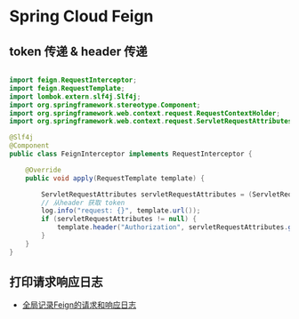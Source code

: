 # Spring Cloud Feign

## token 传递 & header 传递

```java

import feign.RequestInterceptor;
import feign.RequestTemplate;
import lombok.extern.slf4j.Slf4j;
import org.springframework.stereotype.Component;
import org.springframework.web.context.request.RequestContextHolder;
import org.springframework.web.context.request.ServletRequestAttributes;

@Slf4j
@Component
public class FeignInterceptor implements RequestInterceptor {

    @Override
    public void apply(RequestTemplate template) {

        ServletRequestAttributes servletRequestAttributes = (ServletRequestAttributes) RequestContextHolder.getRequestAttributes();
        // 从header 获取 token
        log.info("request: {}", template.url());
        if (servletRequestAttributes != null) {
            template.header("Authorization", servletRequestAttributes.getRequest().getHeader("Authorization"));
        }
    }
}
```

## 打印请求响应日志

* [全局记录Feign的请求和响应日志](https://blog.csdn.net/youbl/article/details/109047987)
